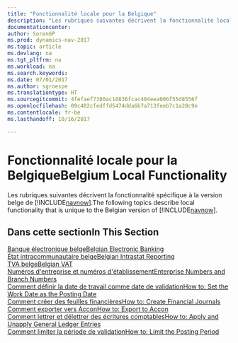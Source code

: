 ```yaml
---
title: "Fonctionnalité locale pour la Belgique"
description: "Les rubriques suivantes décrivent la fonctionnalité locale dans la version belge de [!INCLUDE[navnow](../../includes/navnow_md.md)]."
documentationcenter: 
author: SorenGP
ms.prod: dynamics-nav-2017
ms.topic: article
ms.devlang: na
ms.tgt_pltfrm: na
ms.workload: na
ms.search.keywords: 
ms.date: 07/01/2017
ms.author: sgroespe
ms.translationtype: HT
ms.sourcegitcommit: 4fefaef7380ac10836fcac404eea006f55d8556f
ms.openlocfilehash: 09c402cfedffd5474dda6b7a713feeb7c1a20c9e
ms.contentlocale: fr-be
ms.lasthandoff: 10/16/2017

---
```

# <a name="belgium-local-functionality"></a><span data-ttu-id="7ce4a-103">Fonctionnalité locale pour la Belgique</span><span class="sxs-lookup"><span data-stu-id="7ce4a-103">Belgium Local Functionality</span></span>
<span data-ttu-id="7ce4a-104">Les rubriques suivantes décrivent la fonctionnalité spécifique à la version belge de [!INCLUDE[navnow](../../includes/navnow_md.md)].</span><span class="sxs-lookup"><span data-stu-id="7ce4a-104">The following topics describe local functionality that is unique to the Belgian version of [!INCLUDE[navnow](../../includes/navnow_md.md)].</span></span>  

## <a name="in-this-section"></a><span data-ttu-id="7ce4a-105">Dans cette section</span><span class="sxs-lookup"><span data-stu-id="7ce4a-105">In This Section</span></span>  
 [<span data-ttu-id="7ce4a-106">Banque électronique belge</span><span class="sxs-lookup"><span data-stu-id="7ce4a-106">Belgian Electronic Banking</span></span>](belgian-electronic-banking.md)  
  [<span data-ttu-id="7ce4a-107">État intracommunautaire belge</span><span class="sxs-lookup"><span data-stu-id="7ce4a-107">Belgian Intrastat Reporting</span></span>](belgian-intrastat-reporting.md)  
  [<span data-ttu-id="7ce4a-108">TVA belge</span><span class="sxs-lookup"><span data-stu-id="7ce4a-108">Belgian VAT</span></span>](belgian-vat.md)  
  [<span data-ttu-id="7ce4a-109">Numéros d'entreprise et numéros d'établissement</span><span class="sxs-lookup"><span data-stu-id="7ce4a-109">Enterprise Numbers and Branch Numbers</span></span>](enterprise-numbers-and-branch-numbers.md)  
  [<span data-ttu-id="7ce4a-110">Comment définir la date de travail comme date de validation</span><span class="sxs-lookup"><span data-stu-id="7ce4a-110">How to: Set the Work Date as the Posting Date</span></span>](how-to-set-the-work-date-as-the-posting-date.md)  
  [<span data-ttu-id="7ce4a-111">Comment créer des feuilles financières</span><span class="sxs-lookup"><span data-stu-id="7ce4a-111">How to: Create Financial Journals</span></span>](how-to-create-financial-journals.md)  
  [<span data-ttu-id="7ce4a-112">Comment exporter vers Accon</span><span class="sxs-lookup"><span data-stu-id="7ce4a-112">How to: Export to Accon</span></span>](how-to-export-to-accon.md)  
  [<span data-ttu-id="7ce4a-113">Comment lettrer et délettrer des écritures comptables</span><span class="sxs-lookup"><span data-stu-id="7ce4a-113">How to: Apply and Unapply General Ledger Entries</span></span>](how-to-apply-and-unapply-general-ledger-entries.md)  
  [<span data-ttu-id="7ce4a-114">Comment limiter la période de validation</span><span class="sxs-lookup"><span data-stu-id="7ce4a-114">How to: Limit the Posting Period</span></span>](how-to-limit-the-posting-period.md)

